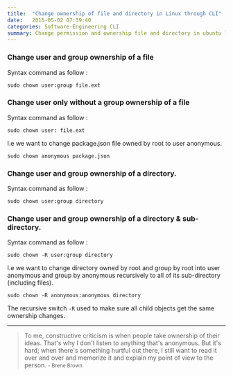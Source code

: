 ```yaml
---
title:  "Change ownership of file and directory in Linux through CLI"
date:   2015-05-02 07:39:40
categories: Software-Engineering CLI
summary: Change permission and ownership file and directory in ubuntu linux using terminal.
---
```


### Change user and group ownership of a file

Syntax command as follow :

    sudo chown user:group file.ext
    

### Change user only without a group ownership of a file 

Syntax command as follow :

    sudo chown user: file.ext
    
I.e we want to change package.json file owned by root to user anonymous.

    sudo chown anonymous package.json

### Change user and group ownership of a directory.

Syntax command as follow :

    sudo chown user:group directory

### Change user and group ownership of a directory & sub-directory.

Syntax command as follow :

    sudo chown -R user:group directory

I.e we want to change directory owned by root and group by root into user anonymous and group by anonymous recursively 
to all of its sub-directory (including files).

    sudo chown -R anonymous:anonymous directory

The recursive switch `-R` used to make sure all child objects get the same ownership changes.


---
> To me, constructive criticism is when people take ownership of their ideas. That's why I don't listen to anything that's anonymous. But it's hard; when there's something hurtful out there, I still want to read it over and over and memorize it and explain my point of view to the person. 
> <small>- Brene Brown</small>

